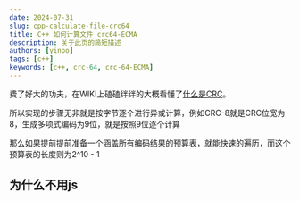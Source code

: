 ```yaml
---
date: 2024-07-31
slug: cpp-calculate-file-crc64
title: C++ 如何计算文件 crc64-ECMA
description: 关于此页的简短描述
authors: [yinpo]
tags: [c++]
keywords: [c++, crc-64, crc-64-ECMA]
---
```


费了好大的功夫，在WIKI上磕磕绊绊的大概看懂了[什么是CRC](/blog/what-is-crc)。

所以实现的步骤无非就是按字节逐个进行异或计算，例如CRC-8就是CRC位宽为8，生成多项式编码为9位，就是按照9位逐个计算

那么如果提前提前准备一个涵盖所有编码结果的预算表，就能快速的遍历，而这个预算表的长度则为2^10 - 1

## 为什么不用js
